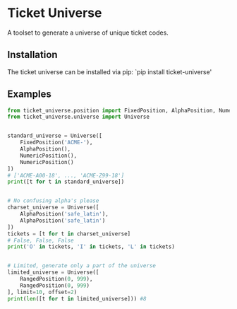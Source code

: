 # Ticket Universe
A toolset to generate a universe of unique ticket codes.

## Installation
The ticket universe can be installed via pip: `pip install ticket-universe'

## Examples
```python
from ticket_universe.position import FixedPosition, AlphaPosition, NumericPosition, RangedPosition
from ticket_universe.universe import Universe


standard_universe = Universe([
    FixedPosition('ACME-'),
    AlphaPosition(),
    NumericPosition(),
    NumericPosition()
])
# ['ACME-A00-18', ..., 'ACME-Z99-18']
print([t for t in standard_universe])


# No confusing alpha's please
charset_universe = Universe([
    AlphaPosition('safe_latin'),
    AlphaPosition('safe_latin')
])
tickets = [t for t in charset_universe]
# False, False, False
print('O' in tickets, 'I' in tickets, 'L' in tickets)


# Limited, generate only a part of the universe
limited_universe = Universe([
    RangedPosition(0, 999),
    RangedPosition(0, 999)
], limit=10, offset=2)
print(len([t for t in limited_universe])) #8
```